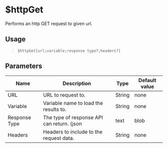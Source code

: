 # $httpGet
Performs an http GET request to given url.
## Usage
> `$httpGet[url;variable;response type?;headers?]`
## Parameters
|     Name      |                            Description                            |  Type  | Default value |
|---------------|-------------------------------------------------------------------|--------|---------------|
| URL           | URL to request to.                                                | String | none          |
| Variable      | Variable name to load the results to.                             | String | none          |
| Response Type | The type of response API can return. (json|text|blob|arrayBuffer) | String | json          |
| Headers       | Headers to include to the request data.                           | String | none          |
